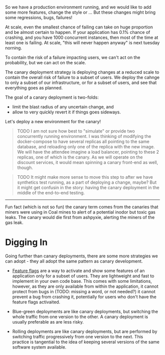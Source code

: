 So we have a production environment running, and we would like to add some more features, change the style or ...
But these changes might bring some regressions, bugs, failures!

At scale, even the smallest chance of failing can take on huge proportion and be almost certain to happen.
If your application has 0.1% chance of crashing, and you have 1000 concurrent instances, then most of the time at least one is failing.
At scale, "this will never happen anyway" is next tuesday norning.

To contain the risk of a failure impacting users, we can't act on the probability, but we can act on the scale.

The canary deployment strategy is deploying changes at a reduced scale to contain the overall risk of failure to a subset of users.
We deploy the cahnge to only a subset of our infrastructure, or for a subset of users, and see that everything goes as planned.

The goal of a canary deployment is two-folds:
- limit the blast radius of any uncertain change, and
- allow to very quickly revert it if things goes sideways.

Let's deploy a new environment for the canary!

> TODO I am not sure how best to "simulate" or provide two concurrently running environment.
I was thinking of modifying the docker-compose to have several replicas all pointing to the same database, and reloading only one of the replica with the new image.
We will have the attendee imagine a load balancer, pointing to these 2 replicas, one of which is the canary.
As we will operate on the discount services, it would mean spinning a canary front-end as well, though.

> TODO It might make more sense to move this step to after we have synthetics test running, as a part of deploying a change, maybe? But it might get confusin in the story: having the canary deployment in the middle of the end-to-end testing.

---

Fun fact (which is not so fun) the canary term comes from the canaries that miners were using in Coal mines to alert of a potential inodor but toxic gas leaks. The canary would die first from ashpyxie, alerting the miners of the gas leak.

# Digging In

Going further than canary deployments, there are some more strategies we can adopt - they all adopt the same pattern as canary development.

- [Feature flags](https://featureflags.io) are a way to activate and show some features of an application only for a subset of users.
They are lightweight and fast to implement in your own code base.
This comes with some limitations, however, as they are only available from within the application, it cannot protect from bugs in (TODO: missing a word, or not needed?)
it cannot prevent a bug from crashing it, potentially for users who don't have the feature flags activaited.

- Blue-green deployments are like canary deployments, but switching the whole traffic from one version to the other. A canary deployment is usually preferable as are less risky.

- Rolling deployments are like canary deployments, but are performed by switching traffic progressively from one version to the next.
This practice is tangential to the idea of keeping several versions of the same software system available.